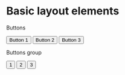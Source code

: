 Basic layout elements
=====================

Buttons

<button class='jbutton'>Button 1</button>
<button class='jbutton blue'>Button 2</button>
<button class='jbutton dark'>Button 3</button>
  
Buttons group

<div class='jbuttons-group' style="display: block;">
    <button class='jbutton dark'>1</button>
    <button class='jbutton dark'>2</button>
    <button class='jbutton dark'>3</button>
</div>
